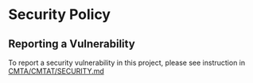 # Security Policy

## Reporting a Vulnerability

To report a security vulnerability in this project, please see instruction in [CMTA/CMTAT/SECURITY.md](https://github.com/CMTA/CMTAT/blob/master/SECURITY.md)

